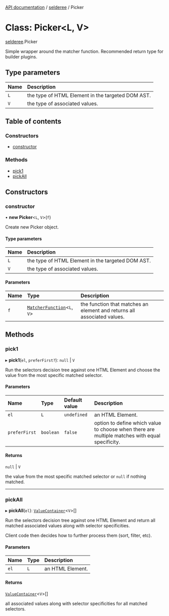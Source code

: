 [API documentation](../index.md) / [selderee](../modules/selderee.md) / Picker

# Class: Picker<L, V\>

[selderee](../modules/selderee.md).Picker

Simple wrapper around the matcher function.
Recommended return type for builder plugins.

## Type parameters

| Name | Description |
| :------ | :------ |
| `L` | the type of HTML Element in the targeted DOM AST. |
| `V` | the type of associated values. |

## Table of contents

### Constructors

- [constructor](selderee.Picker.md#constructor)

### Methods

- [pick1](selderee.Picker.md#pick1)
- [pickAll](selderee.Picker.md#pickall)

## Constructors

### constructor

• **new Picker**<`L`, `V`\>(`f`)

Create new Picker object.

#### Type parameters

| Name | Description |
| :------ | :------ |
| `L` | the type of HTML Element in the targeted DOM AST. |
| `V` | the type of associated values. |

#### Parameters

| Name | Type | Description |
| :------ | :------ | :------ |
| `f` | [`MatcherFunction`](../modules/selderee.Types.md#matcherfunction)<`L`, `V`\> | the function that matches an element and returns all associated values. |

## Methods

### pick1

▸ **pick1**(`el`, `preferFirst?`): ``null`` \| `V`

Run the selectors decision tree against one HTML Element
and choose the value from the most specific matched selector.

#### Parameters

| Name | Type | Default value | Description |
| :------ | :------ | :------ | :------ |
| `el` | `L` | `undefined` | an HTML Element. |
| `preferFirst` | `boolean` | `false` | option to define which value to choose when there are multiple matches with equal specificity. |

#### Returns

``null`` \| `V`

the value from the most specific matched selector
or `null` if nothing matched.

___

### pickAll

▸ **pickAll**(`el`): [`ValueContainer`](../modules/selderee.Ast.md#valuecontainer)<`V`\>[]

Run the selectors decision tree against one HTML Element
and return all matched associated values
along with selector specificities.

Client code then decides how to further process them
(sort, filter, etc).

#### Parameters

| Name | Type | Description |
| :------ | :------ | :------ |
| `el` | `L` | an HTML Element. |

#### Returns

[`ValueContainer`](../modules/selderee.Ast.md#valuecontainer)<`V`\>[]

all associated values along with
selector specificities for all matched selectors.
